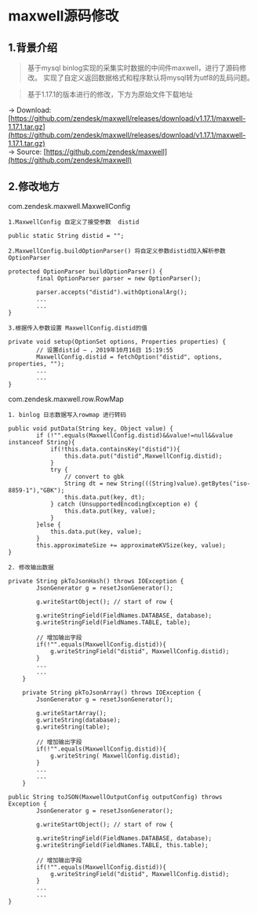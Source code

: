 # maxwell源码修改

## 1.背景介绍
>基于mysql binlog实现的采集实时数据的中间件maxwell，进行了源码修改。 实现了自定义返回数据格式和程序默认将mysql转为utf8的乱码问题。

> 基于1.17.1的版本进行的修改，下方为原始文件下载地址

&rarr; Download:
[https://github.com/zendesk/maxwell/releases/download/v1.17.1/maxwell-1.17.1.tar.gz](https://github.com/zendesk/maxwell/releases/download/v1.17.1/maxwell-1.17.1.tar.gz)
<br/>
&rarr; Source:
[https://github.com/zendesk/maxwell](https://github.com/zendesk/maxwell)

## 2.修改地方

com.zendesk.maxwell.MaxwellConfig
```
1.MaxwellConfig 自定义了接受参数  distid

public static String distid = "";

2.MaxwellConfig.buildOptionParser() 将自定义参数distid加入解析参数OptionParser

protected OptionParser buildOptionParser() {
		final OptionParser parser = new OptionParser();

		parser.accepts("distid").withOptionalArg();
		...
        ...
}

3.根据传入参数设置 MaxwellConfig.distid的值

private void setup(OptionSet options, Properties properties) {
		// 设置distid — ，2019年10月16日 15:19:55
		MaxwellConfig.distid = fetchOption("distid", options, properties, "");
        ...
        ...
}

```

com.zendesk.maxwell.row.RowMap
```
1. binlog 日志数据写入rowmap 进行转码

public void putData(String key, Object value) {
		if (!"".equals(MaxwellConfig.distid)&&value!=null&&value instanceof String){
			if(!this.data.containsKey("distid")){
				this.data.put("distid",MaxwellConfig.distid);
			}
			try {
				// convert to gbk
				String dt = new String(((String)value).getBytes("iso-8859-1"),"GBK");
				this.data.put(key, dt);
			} catch (UnsupportedEncodingException e) {
				this.data.put(key, value);
			}
		}else {
			this.data.put(key, value);
		}
		this.approximateSize += approximateKVSize(key, value);
}

2. 修改输出数据

private String pkToJsonHash() throws IOException {
		JsonGenerator g = resetJsonGenerator();

		g.writeStartObject(); // start of row {

		g.writeStringField(FieldNames.DATABASE, database);
		g.writeStringField(FieldNames.TABLE, table);

		// 增加输出字段
		if(!"".equals(MaxwellConfig.distid)){
			g.writeStringField("distid", MaxwellConfig.distid);
		}
		...
        ...
	}

	private String pkToJsonArray() throws IOException {
		JsonGenerator g = resetJsonGenerator();

		g.writeStartArray();
		g.writeString(database);
		g.writeString(table);

		// 增加输出字段
		if(!"".equals(MaxwellConfig.distid)){
			g.writeString( MaxwellConfig.distid);
		}
		...
        ...
	}

public String toJSON(MaxwellOutputConfig outputConfig) throws Exception {
		JsonGenerator g = resetJsonGenerator();

		g.writeStartObject(); // start of row {

		g.writeStringField(FieldNames.DATABASE, database);
		g.writeStringField(FieldNames.TABLE, this.table);

		// 增加输出字段
		if(!"".equals(MaxwellConfig.distid)){
			g.writeStringField("distid", MaxwellConfig.distid);
		}
        ...
        ...
}
```


